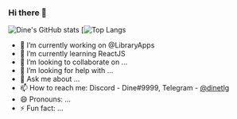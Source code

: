 ### Hi there 👋

![Dine's GitHub stats](https://github-readme-stats.vercel.app/api?username=dine-hub&show_icons=true&theme=merko)
[![Top Langs](https://github-readme-stats.vercel.app/api/top-langs/?username=dine-hub&layout=compact&theme=merko)

- 🔭 I’m currently working on @LibraryApps
- 🌱 I’m currently learning ReactJS
- 👯 I’m looking to collaborate on ...
- 🤔 I’m looking for help with ...
- 💬 Ask me about ...
- 📫 How to reach me: Discord - Dine#9999, Telegram - [@dinetlg](https://t.me/dinetlg)
- 😄 Pronouns: ...
- ⚡ Fun fact: ...
